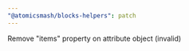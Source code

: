```yaml
---
"@atomicsmash/blocks-helpers": patch
---
```


Remove "items" property on attribute object (invalid)
